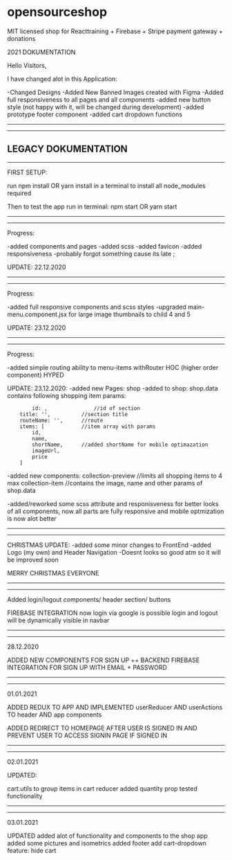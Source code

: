 # opensourceshop
MIT licensed shop for Reacttraining + Firebase + Stripe payment gateway + donations


2021 DOKUMENTATION

Hello Visitors,

I have changed alot in this Application:

-Changed Designs
-Added New Banned Images created  with Figma
-Added full responsiveness to all pages and all components
-added new button style (not happy with it, will be changed during development)
-added prototype footer component
-added cart dropdown functions

------------------------------------------
------------------------------------------



LEGACY DOKUMENTATION
-------------------------------------------------------------------
-------------------------------------------------------------------
FIRST SETUP:

run 
npm install OR yarn install
in a terminal to install all node_modules required

Then to test the app run in terminal:
npm start  OR yarn start

-------------------------------------------------------------------
-------------------------------------------------------------------

Progress:

-added components and pages
-added scss
-added favicon
-added responsiveness
-probably forgot something cause its late ;

UPDATE: 22.12.2020

-------------------------------------------------------------------
-------------------------------------------------------------------

Progress:

-added full responsive components and scss styles
-upgraded main-menu.component.jsx for large image thumbnails to child 4 and 5

UPDATE: 23.12.2020

-------------------------------------------------------------------
-------------------------------------------------------------------
Progress:

-added simple routing ability to menu-items withRouter HOC (higher order component)
HYPED

UPDATE: 23.12.2020:
-added new Pages:
    shop
-added to shop:
   shop.data 
    contains following shopping item params:
        
        	id: ,               //id of section
		title: '',          //section title
		routeName: '',      //route
		items: [            //item array with params
            id, 
            name, 
            shortName,      //added shortName for mobile optimazation
            imageUrl, 
            price
        ]
-added new components:
    collection-preview      //limits all shopping items to 4 max
    collection-item         //contains the image, name and other params of shop.data

-added/reworked some scss attribute and responisveness for better looks of all components, now all parts are fully responsive and mobile   optmization is now alot better

-------------------------------------------------------------------
-------------------------------------------------------------------

CHRISTMAS UPDATE:
    -added some minor changes to FrontEnd
    -added Logo (my own) and Header Navigation
    -Doesnt looks so good atm so it will be improved soon

MERRY CHRISTMAS EVERYONE

---------------------------------------
---------------------------------------

Added login/logout components/ header section/ buttons

FIREBASE INTEGRATION
    now login via google is possible
        login and logout will be dynamically visible in navbar

---------------------------------------
---------------------------------------

28.12.2020

ADDED NEW COMPONENTS FOR SIGN UP ++ BACKEND FIREBASE INTEGRATION FOR SIGN UP WITH EMAIL + PASSWORD

---------------------------------------
---------------------------------------

01.01.2021

ADDED REDUX TO APP AND IMPLEMENTED userReducer AND userActions TO header AND app components

ADDED REDIRECT TO HOMEPAGE AFTER USER IS SIGNED IN AND PREVENT USER TO ACCESS SIGNIN PAGE IF SIGNED IN

---------------------------------------
---------------------------------------

02.01.2021

UPDATED:

cart.utils to group items in cart reducer
added quantity prop
tested functionality

---------------------------------------
---------------------------------------

03.01.2021

UPDATED
added alot of functionality and components to the shop app
added some pictures and isometrics
added footer
add cart-dropdown feature: hide cart
